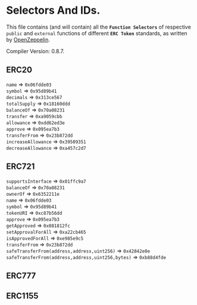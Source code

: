 # Selectors And IDs.
This file contains (and will contain) all the **`Function Selectors`** of respective `public` and `external` functions of different **`ERC Token`** standards, as written by [OpenZeppelin](https://github.com/OpenZeppelin).

Compiler Version: 0.8.7.

## ERC20
`name` => `0x06fdde03` <br/>
`symbol` => `0x95d89b41` <br/>
`decimals` => `0x313ce567` <br/>
`totalSupply` => `0x18160ddd` <br/>
`balanceOf` => `0x70a08231` <br/>
`transfer` => `0xa9059cbb` <br/>
`allowance` => `0xdd62ed3e` <br/>
`approve` => `0x095ea7b3` <br/>
`transferFrom` => `0x23b872dd` <br/>
`increaseAllowance` => `0x39509351` <br/>
`decreaseAllowance` => `0xa457c2d7` <br/>
<!-- `` => `` <br/> -->

## ERC721
`supportsInterface` => `0x01ffc9a7` <br/>
`balanceOf` => `0x70a08231` <br/>
`ownerOf` => `0x6352211e` <br/>
`name` => `0x06fdde03` <br/>
`symbol` => `0x95d89b41` <br/>
`tokenURI` => `0xc87b56dd` <br/>
`approve` => `0x095ea7b3` <br/>
`getApproved` => `0x081812fc` <br/>
`setApprovalForAll` => `0xa22cb465` <br/>
`isApprovedForAll` => `0xe985e9c5` <br/>
`transferFrom` => `0x23b872dd` <br/>
`safeTransferFrom(address,address,uint256)` => `0x42842e0e` <br/>
`safeTransferFrom(address,address,uint256,bytes)` => `0xb88d4fde` <br/>

## ERC777
## ERC1155
